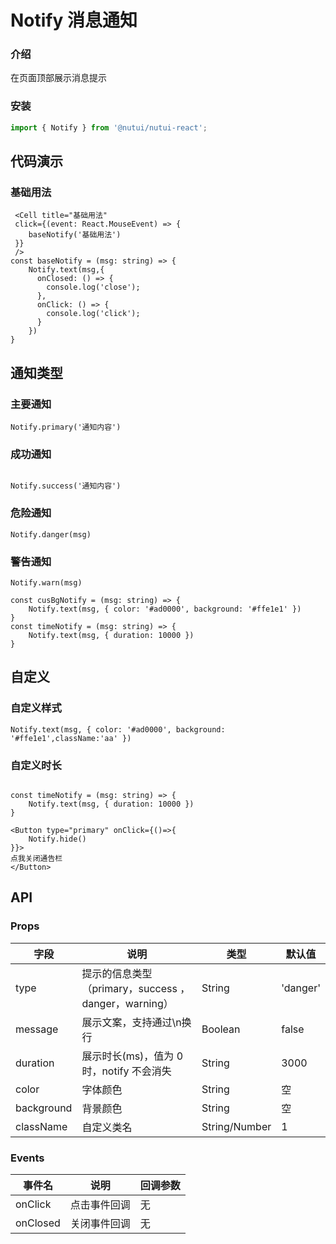#  Notify 消息通知

### 介绍

在页面顶部展示消息提示

### 安装
```javascript
import { Notify } from '@nutui/nutui-react';
```

## 代码演示

### 基础用法

```tsx
 <Cell title="基础用法"
 click={(event: React.MouseEvent) => { 
    baseNotify('基础用法')
 }}
 />
const baseNotify = (msg: string) => {
    Notify.text(msg,{
      onClosed: () => {
        console.log('close');
      },
      onClick: () => {
        console.log('click');
      }
    })
}
```
## 通知类型

### 主要通知
```tsx
Notify.primary('通知内容')
```
### 成功通知
```tsx

Notify.success('通知内容')

```
### 危险通知
```tsx
Notify.danger(msg)
```
### 警告通知
```tsx
Notify.warn(msg)

const cusBgNotify = (msg: string) => {
    Notify.text(msg, { color: '#ad0000', background: '#ffe1e1' })
}
const timeNotify = (msg: string) => {
    Notify.text(msg, { duration: 10000 })
}
```

## 自定义
### 自定义样式
```tsx
Notify.text(msg, { color: '#ad0000', background: '#ffe1e1',className:'aa' })

```

### 自定义时长
```tsx

const timeNotify = (msg: string) => {
    Notify.text(msg, { duration: 10000 })
}

<Button type="primary" onClick={()=>{
    Notify.hide()
}}>
点我关闭通告栏
</Button>
```


## API
    
### Props
    
| 字段       | 说明                                                  | 类型          | 默认值   |
|------------|-------------------------------------------------------|---------------|----------|
| type       | 提示的信息类型（primary，success  ，danger，warning） | String        | 'danger' |
| message    | 展示文案，支持通过\n换行                              | Boolean       | false    |
| duration   | 展示时长(ms)，值为 0 时，notify 不会消失              | String        | 3000     |
| color      | 字体颜色                                              | String        | 空       |
| background | 背景颜色                                              | String        | 空       |
| className | 自定义类名                                            | String/Number | 1        |

### Events

| 事件名 | 说明         | 回调参数 |
|--------|--------------|----------|
| onClick  | 点击事件回调 | 无       |
| onClosed | 关闭事件回调 | 无       |
